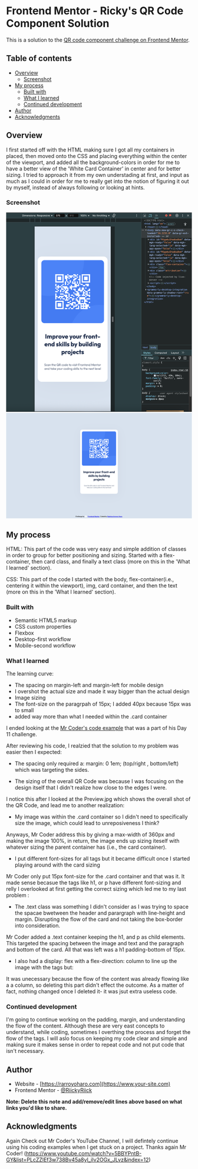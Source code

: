 # Frontend Mentor - Ricky's QR Code Component Solution

This is a solution to the [QR code component challenge on Frontend Mentor](https://www.frontendmentor.io/challenges/qr-code-component-iux_sIO_H). 

## Table of contents

- [Overview](#overview)
  - [Screenshot](#screenshot)
- [My process](#my-process)
  - [Built with](#built-with)
  - [What I learned](#what-i-learned)
  - [Continued development](#continued-development)
- [Author](#author)
- [Acknowledgments](#acknowledgments)


## Overview

I first started off with the HTML making sure I got all my containers in placed, then moved onto the CSS and placing everything within the center of the viewport, and added all the background-colors in order for me to have a better view of the 'White Card Container' in center and for better sizing. I tried to approach it from my own understading at first, and input as much as I could in order for me to really get into the notion of figuring it out by myself, instead of always following or looking at hints. 
### Screenshot

<img src="./Mobile Design .png"/>
<img src="./Desktop Design.png"/>

## My process

HTML: This part of the code was very easy and simple addition of classes in order to group for better positioning and sizing. Started with a flex-container, then card class, and finally a text class (more on this in the 'What I learned' section). 

CSS: This part of the code I started with the body, flex-container(i.e., centering it within the viewport), img, card container, and then the text (more on this in the 'What I learned' section). 


### Built with

- Semantic HTML5 markup
- CSS custom properties
- Flexbox
- Desktop-first workflow 
- Mobile-second workflow

### What I learned

The learning curve: 
- The spacing on margin-left and margin-left for mobile design 
- I overshot the actual size and made it way bigger than the actual design
- Image sizing
- The font-size on the paragrpah of 15px; I added 40px because 15px was to small
- added way more than what I needed within the .card container

I ended looking at the <a href="https://www.youtube.com/watch?v=5BBYPntB-GY&list=PLcZZlEf3w738Bv45a8yI_iIv2OGx_JLvz&index=12" target="_blank">Mr Coder's code example</a> that was a part of his Day 11 challenge. 

After reviewing his code, I realzied that the solution to my problem was easier then I expected: 

- The spacing only required a: 
margin: 0 1em; (top/right , bottom/left) which was targeting the sides.

- The sizing of the overall QR Code was because I was focusing on the design itself that I didn't realize how close to the edges I were. 

I notice this after I looked at the Preview.jpg which shows the overall shot of the QR Code, and lead me to another realization: 

- My image was within the .card container so I didn't need to specifically size the image, which could lead to unreposiveness I think?

Anyways, Mr Coder address this by giving a max-width of 360px and making the image 100%, in return, the image ends up sizing iteself with whatever sizing the parent container has (i.e., the card container). 

- I put different font-sizes for all tags but it became difficult once I started playing around with the card sizing

Mr Coder only put 15px font-size for the .card container and that was it. It made sense becasue the tags like h1, or p have different font-sizing and relly I overlooked at first getting the correct sizing which led me to my last problem :

- The .text class was something I didn't consider as I was trying to space the spacae bwetween the header and parargraph with line-height and margin. Disrupting the flow of the card and not taking the box-border into consideration.

Mr Coder added a .text container keeping the h1, and p as child elements. This targeted the spacing between the image and text and the paragraph and bottom of the card. All that was left was a h1 padding-bottom of 15px. 

- I also had a display: flex with a flex-direction: column to line up the image with the tags but:

It was unecessary because the flow of the content was already flowing like a a column, so deleting this part didn't effect the outcome. As a matter of fact, nothing changed once I deleted it- it was jsut extra useless code. 


### Continued development

I'm going to continue working on the padding, margin, and understanding the flow of the content. Although these are very east concepts to understand, while coding, sometimes I overthing the process and forget the flow of the tags. I will aslo focus on keeping my code clear and simple and making sure it makes sense in order to repeat code and not put code that isn't necessary. 


## Author

- Website - [https://rarroyoharo.com](https://www.your-site.com)
- Frontend Mentor - [@RiickyRiick](https://www.frontendmentor.io/profile/RiickyRiick)

**Note: Delete this note and add/remove/edit lines above based on what links you'd like to share.**

## Acknowledgments

Again Check out Mr Coder's YouTube Channel, I will defintely continue using his coding examples when I get stuck on a project. Thanks again Mr Coder!
(https://www.youtube.com/watch?v=5BBYPntB-GY&list=PLcZZlEf3w738Bv45a8yI_iIv2OGx_JLvz&index=12) 
